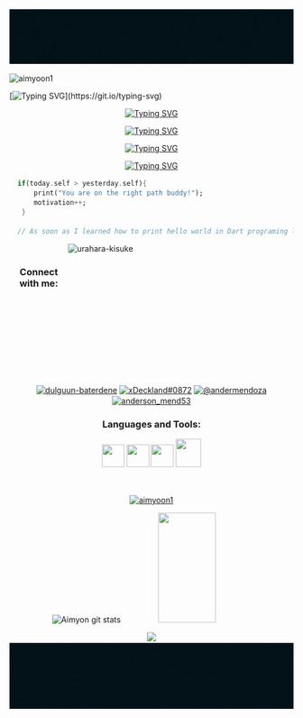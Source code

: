 
<img src="https://github.com/AnderMendoza/AnderMendoza/blob/main/assets/banner-header.gif">

<!-- Viewers -->
<p align="left">  <img src="https://komarev.com/ghpvc/?username=aimyoon1&label=Profile%20views&color=0e75b6&style=flat" alt="aimyoon1" /> </p>

<!-- TYPING DATA -->
[![Typing SVG](https://readme-typing-svg.herokuapp.com?font=Fira+Code&size=35&duration=2700&pause=3000&color=02D9F7&center=true&vCenter=true&width=1000&lines=Hi+Aimyon+desu%E2%9C%A8;I'm+from+Mongolia%F0%9F%87%B2%F0%9F%87%B3;I'm+19+years+old%E2%9A%A1%EF%B8%8F;Welcome!)](https://git.io/typing-svg)

<!-- ABOUT ME  -->
<div align="center">
  
[![Typing SVG](https://readme-typing-svg.herokuapp.com?font=Fira+Code&size=17&duration=2500&pause=15000&color=F7F7F7&center=true&multiline=true&width=1000&height=31&lines=%F0%9F%93%9A+I+am+currently+studying+at+ICode+academy)](https://git.io/typing-svg)
  
[![Typing SVG](https://readme-typing-svg.herokuapp.com?font=Fira+Code&size=17&duration=2500&pause=15000&color=F7F7F7&center=true&multiline=true&width=1000&height=31&lines=%F0%9F%92%AC+Ask+me+about+Flutter)](https://git.io/typing-svg)

[![Typing SVG](https://readme-typing-svg.herokuapp.com?font=Fira+Code&size=17&duration=2500&pause=15000&color=F7F7F7&center=true&multiline=true&width=1000&height=31&lines=%E2%9A%A1+Fun+fact++-%3E+Sometimes+INFJ+sometimes+ENFJ)](https://git.io/typing-svg)

[![Typing SVG](https://readme-typing-svg.herokuapp.com?font=Fira+Code&size=17&duration=2500&pause=15000&color=F7F7F7&center=true&multiline=true&width=1000&height=31&lines=%F0%9F%9A%80+How+to+contact+-%3E+aimyooon1%40gmai.com)](https://git.io/typing-svg)

</div>

<div align="left">
  
  ```dart
    if(today.self > yesterday.self){
        print("You are on the right path buddy!");
        motivation++;
     }

    // As soon as I learned how to print hello world in Dart programing language, I felt the power in my hand.✨ 
  ```

</div>

<img align='right' alt='urahara-kisuke' width="400" height="250" src="https://media.tenor.com/9gtJj5pjXb4AAAAC/chrollo-lucilfer-hunter-x-hunter.gif">

<br>

<!-- CONTACT -->
<h3 align="center">Connect with me:</h3>
<p align="center">
<a href="https://www.facebook.com/profile.php?id=100073265135306" target="blank"><img align="center" src="https://cdn.jsdelivr.net/gh/devicons/devicon/icons/facebook/facebook-original.svg" alt="dulguun-baterdene" height="30" width="40" /></a>
<a href="https://discord.gg/aimyoon1" target="blank"><img align="center" src="https://raw.githubusercontent.com/rahuldkjain/github-profile-readme-generator/master/src/images/icons/Social/discord.svg" alt="xDeckland#0872" height="30" width="40" /></a>
<a href="https://twitter.com/Aimyoon1" target="blank"><img align="center" src="https://raw.githubusercontent.com/rahuldkjain/github-profile-readme-generator/master/src/images/icons/Social/twitter.svg" alt="@andermendoza" height="30" width="40" /></a>
<a href="https://www.instagram.com/baduoppa/" target="blank"><img align="center" src="https://raw.githubusercontent.com/rahuldkjain/github-profile-readme-generator/master/src/images/icons/Social/instagram.svg" alt="anderson_mend53" height="30" width="40" /></a>
</p>

<!-- TECHNICAL SKILLS & TOOLS -->
<h3 align="center">
  Languages and Tools:
</h3>

<p align="center">
  
  <img src="https://cdn.jsdelivr.net/gh/devicons/devicon/icons/dart/dart-original.svg" width="40" height="40" />
  
  <img src="https://cdn.jsdelivr.net/gh/devicons/devicon/icons/flutter/flutter-original.svg" width="40" height="40" />  
          
  <img src="https://cdn.jsdelivr.net/gh/devicons/devicon/icons/androidstudio/androidstudio-original.svg" width="40" height="40" />    

  <img src="https://www.andre601.ch/GitHub-Markdown/assets/img/logo.png" width="45" height="50" />
          
</p>
<br>

<!-- TROPHIES GITHUB -->
<p align="center"> <a align="center" href="https://github.com/ryo-ma/github-profile-trophy"><img align="center" src="https://github-profile-trophy.vercel.app/?username=aimyoon1&theme=algolia&column=7&margin-w=15&margin-h=15&no-frame=true&no-bg=true" alt="aimyoon1" /></a> </p>

<!-- STATS -->
<div align="center">  
  <img width="53%" height="195px" src="https://github-readme-stats.vercel.app/api?username=aimyoon1&show_icons=true&count_private=true&hide_border=true&title_color=02D9F7FF&icon_color=02D9F7FF&text_color=c9d1d9&bg_color=0d1117" alt="Aimyon git stats" /> 
  
  <img width="45%" height="195px" src="https://github-readme-stats.vercel.app/api/top-langs/?username=aimyoon1&layout=compact&hide_border=true&title_color=02D9F7FF&text_color=02D9F7FF&bg_color=0d1117" />
</div> 

<p align="center">
 <img  src="https://github-readme-streak-stats.herokuapp.com?user=aimyoon1&theme=tokyonight_duo&hide_border=true"
</p>

<!-- GIF FOOTER -->
<img src="https://github.com/AnderMendoza/AnderMendoza/raw/main/assets/banner-footer.gif">
